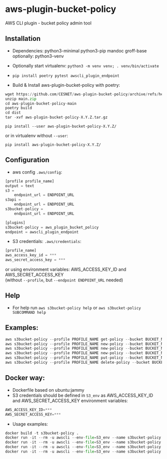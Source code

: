 # aws-plugin-bucket-policy
AWS CLI plugin - bucket policy admin tool

## Installation

* Dependencies: python3-minimal python3-pip mandoc groff-base
    optionally: python3-venv
* Optionally start virtualenv: ```python3 -m venv venv; . venv/bin/activate```

* ```pip install poetry pytest awscli_plugin_endpoint```

* Build & Install aws-plugin-bucket-policy with poetry:
```python
wget https://github.com/CESNET/aws-plugin-bucket-policy/archive/refs/heads/main.zip
unzip main.zip
cd aws-plugin-bucket-policy-main
poetry build
cd dist
tar -xvf aws-plugin-bucket-policy-X.Y.Z.tar.gz
```
```
pip install --user aws-plugin-bucket-policy-X.Y.Z/
```
or in virtualenv without ```--user```:
```
pip install aws-plugin-bucket-policy-X.Y.Z/
```

## Configuration
* aws config ```.aws/config```:
```python
[profile profile_name]
output = text
s3 =
    endpoint_url = ENDPOINT_URL
s3api =
    endpoint_url = ENDPOINT_URL
s3bucket-policy = 
    endpoint_url = ENDPOINT_URL

[plugins]
s3bucket-policy = aws_plugin_bucket_policy
endpoint = awscli_plugin_endpoint

```

* S3 credentials: ```.aws/credentials```:
```python
[profile_name]
aws_access_key_id = ***
aws_secret_access_key = ***
```
or using environment variables: AWS_ACCESS_KEY_ID and AWS_SECRET_ACCESS_KEY \
(without ```--profile```, but ```--endpoint ENDPOINT_URL``` needed)

## Help
* For help run ```aws s3bucket-policy help``` or ```aws s3bucket-policy SUBCOMMAND help```

## Examples:
```python
aws s3bucket-policy --profile PROFILE_NAME get-policy --bucket BUCKET_NAME
aws s3bucket-policy --profile PROFILE_NAME new-policy --bucket BUCKET_NAME --newpol-type share-w-user --newpol-spec tenant=TENANT_NAME,user=USER_NAME,action=rw
aws s3bucket-policy --profile PROFILE_NAME new-policy --bucket BUCKET_NAME --newpol-type share-w-tenant --newpol-spec tenant=TENANT_NAME,action=ro
aws s3bucket-policy --profile PROFILE_NAME new-policy --bucket BUCKET_NAME --newpol-type ro-public
aws s3bucket-policy --profile PROFILE_NAME put-policy --bucket BUCKET_NAME --policy POLICY_FILE.json
aws s3bucket-policy --profile PROFILE_NAME delete-policy --bucket BUCKET_NAME
```

## Docker way:
* Dockerfile based on ubuntu:jammy
* S3 credentials should be defined in `S3_env` as AWS_ACCESS_KEY_ID and AWS_SECRET_ACCESS_KEY environment variables:
```python
AWS_ACCESS_KEY_ID=***
AWS_SECRET_ACCESS_KEY=***
```
* Usage examples:
```python
docker build -t s3bucket-policy .
docker run -it --rm -u awscli --env-file=S3_env --name s3bucket-policy s3bucket-policy --endpoint ENDPOINT_URL get-policy --bucket BUCKET_NAME
docker run -it --rm -u awscli --env-file=S3_env --name s3bucket-policy s3bucket-policy --endpoint ENDPOINT_URL help
docker run -it --rm -u awscli --env-file=S3_env --name s3bucket-policy s3bucket-policy --endpoint ENDPOINT_URL new-policy help
docker run -it --rm -u awscli --env-file=S3_env --name s3bucket-policy s3bucket-policy --endpoint ENDPOINT_URL new-policy --bucket BUCKET_NAME --newpol-type share-w-tenant --newpol-spec tenant=TENANT_NAME,action=ro
```
